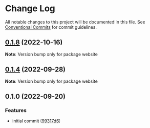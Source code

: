 # Change Log

All notable changes to this project will be documented in this file.
See [Conventional Commits](https://conventionalcommits.org) for commit guidelines.

## [0.1.8](https://github.com/novin-develop/formalite/compare/v0.1.7...v0.1.8) (2022-10-16)

**Note:** Version bump only for package website






## [0.1.4](https://github.com/novin-develop/formalite/compare/v0.1.3...v0.1.4) (2022-09-28)

**Note:** Version bump only for package website






## 0.1.0 (2022-09-20)


### Features

* initial commit ([99317d6](https://github.com/novin-develop/formalite/commit/99317d666b32e7f2bef9280bb2fbfb92529d66ec))
